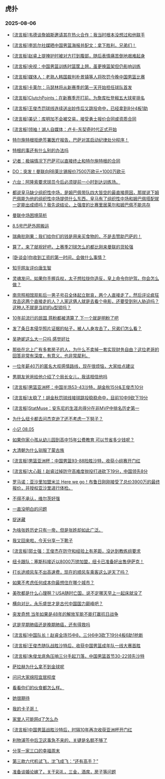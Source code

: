 ## 虎扑 
### 2025-08-06

+ [[流言板]韦德谈詹姆斯邀请其在热火合作：我当时根本没想过和他联手](https://bbs.hupu.com/634149746.html)

+ [[流言板]李凯尔社媒晒中国男篮海报并配文：拿下胜利，兄弟们！](https://bbs.hupu.com/634149130.html)

+ [[流言板]赵睿上提掩护时被对方打到腹部，随后表情痛苦倒地艰难起身](https://bbs.hupu.com/634151606.html)

+ [[流言板]央视：中国男篮训练时篮筐上翘，虽更换篮架但仍影响训练](https://bbs.hupu.com/634147697.html)

+ [[流言板]媒体人：老熟人韩国裁判朴景镇等人将吹罚今晚中国男篮比赛](https://bbs.hupu.com/634147629.html)

+ [[流言板]卡莱尔：马瑟林将从新赛季的第一天开始担任球队首发](https://bbs.hupu.com/634150756.html)

+ [[流言板]ClutchPoints：在新赛季开打前，为詹库杜登椒五大球星排名](https://bbs.hupu.com/634149908.html)

+ [[流言板]王俊杰罚球线连续送出妙传后又跳投命中，已经拿到8分4板1助](https://bbs.hupu.com/634152124.html)

+ [[流言板]美记：库明加不会被交易，接受勇士报价合同或资质合同](https://bbs.hupu.com/634149892.html)

+ [[流言板]领袖！湖人自媒体：卢卡-东契奇时代正式开始](https://bbs.hupu.com/634147705.html)

+ [特尔施特根拒绝签署医疗报告，巴萨对其启动纪律处分程序！](https://bbs.hupu.com/634143605.html)

+ [特根的事还有什么别的办法吗](https://bbs.hupu.com/634144745.html)

+ [记者：极端情况下巴萨可以直接终止和特尔施特根的合同](https://bbs.hupu.com/634147366.html)

+ [DO：突发！曼联向RB莱比锡报价7500万欧元+1000万欧元](https://bbs.hupu.com/634149098.html)

+ [六台：阿隆索要求球员今后必须提前一小时到达训练场。](https://bbs.hupu.com/634146805.html)

+ [都说皇马缺少组织性中场，是姆巴佩带队四大皆空的最直接原因，那就说下姆巴佩能为他的组织性中场提供什么东西，皇马有了组织性中场和姆巴佩搭配就一定能出成绩吗？我先说结论，上强度的比赛里居莱尔和姆巴佩不能共存](https://bbs.hupu.com/634144668.html)

+ [曼联中场困境简析](https://bbs.hupu.com/634146657.html)

+ [8.5号巴萨外网搬运](https://bbs.hupu.com/634144181.html)

+ [瑞典批刚果：我们给你们的钱是用来买食物的，不是去赞助巴萨的！](https://bbs.hupu.com/634143123.html)

+ [算了，来了就祝好吧，上赛季21球怎么的都比刚来曼联的货轮强](https://bbs.hupu.com/634149238.html)

+ [[卧谈会]你收到工资的第一时间，会做什么事情？](https://bbs.hupu.com/634149836.html)

+ [知乎网友评价唐生智](https://bbs.hupu.com/634147975.html)

+ [灵魂发问，如果你手握兵权，太子想拉拢你造反，皇上命令你护驾，你会怎么做？](https://bbs.hupu.com/634148953.html)

+ [南京照相馆观影后一男子号召全体起立默哀，两个人直接走了，然后评论疯狂攻击这两个直接走的人？人家这俩人就是去看个电影，还要受到别人胁迫吗？这种人不就是当初的u型锁吗？](https://bbs.hupu.com/634149560.html)

+ [10年前流行的民国 蒋粉都被清算了 下一个就是明粉了吧](https://bbs.hupu.com/634148600.html)

+ [发了条日本侵华照片证据的帖子，被人人身攻击了，兄弟们怎么看？](https://bbs.hupu.com/634148352.html)

+ [吴艳妮这么大一只吗 感觉好壮](https://bbs.hupu.com/634149594.html)

+ [那些在北上广有多套房子的人，为什么不卖掉一套实现财务自由？这位老哥的回答非常有深度，有意义，也非常犀利。  ](https://bbs.hupu.com/634149289.html)

+ [一位年薪40万的匿名大叔感情路线，现在很烦恼，大家给点建议](https://bbs.hupu.com/634147898.html)

+ [男朋友爸爸给他介绍了个局长女儿，我该相信他吗](https://bbs.hupu.com/634147972.html)

+ [[流言板]男篮亚洲杯：中国半场53-43沙特，胡金秋15分&amp;王俊杰10分](https://bbs.hupu.com/634152365.html)

+ [[流言板]太稳了！胡金秋罚球线接球跳投稳稳命中，目前10中9砍下19分](https://bbs.hupu.com/634152748.html)

+ [[流言板]StatMuse：安东尼的生涯总得分在非MVP中排名历史第一](https://bbs.hupu.com/634148871.html)

+ [为什么纽卡都去问杰克逊了还不考虑一下努子？](https://bbs.hupu.com/634150674.html)

+ [小记 08.05](https://bbs.hupu.com/634149215.html)

+ [如果你家小孩从幼儿园到高中15年公费教育 可以节省多少钱呢？](https://bbs.hupu.com/634149295.html)

+ [大清朝为什么驯服了蒙古族](https://bbs.hupu.com/634149306.html)

+ [[流言板]男篮亚洲杯：中国男篮93-88险胜沙特，收获小组赛开门红](https://bbs.hupu.com/634153754.html)

+ [[流言板]大心脏！赵睿过掉防守高难度抛投打进砍下19分，中国领先8分](https://bbs.hupu.com/634153704.html)

+ [罗马诺：亚沙里加盟米兰 Here we go！布鲁日刚刚接受了总价3900万的最终报价，并授权亚沙里进行体检。](https://bbs.hupu.com/634150587.html)

+ [不得不承认，维尔茨好强](https://bbs.hupu.com/634149386.html)

+ [一直没明白的问题](https://bbs.hupu.com/634148709.html)

+ [捉迷藏](https://bbs.hupu.com/634151180.html)

+ [为啥张姓历史只有一帝，但是张姓却如此广泛。](https://bbs.hupu.com/634150590.html)

+ [我又回来啦，今天分享一下靴子](https://bbs.hupu.com/634151726.html)

+ [[流言板]郭士强：王俊杰在防守和经验上有差距，没达到教练组要求](https://bbs.hupu.com/634154463.html)

+ [纽卡跟队：塞斯科接近以8000万镑加盟，纽卡已准备好出售伊萨克！](https://bbs.hupu.com/634145840.html)

+ [打长途顺风车不出高速费，现在的顺风车乘客这么逆天了吗？](https://bbs.hupu.com/634149939.html)

+ [如果不考虑任何成本你最想住在哪个城市？](https://bbs.hupu.com/634152230.html)

+ [美吹都是什么心理啊？USA随时亡国，说不定哪天早上一起床就没了](https://bbs.hupu.com/634151415.html)

+ [横向对比，永乐盛世才是古代中国国力巅峰吧？](https://bbs.hupu.com/634150244.html)

+ [突发奇想 当年如果是48年的解放军能不能打赢抗日战争](https://bbs.hupu.com/634152850.html)

+ [这是早期肺癌还是晚期肺癌，还有得救吗](https://bbs.hupu.com/634150621.html)

+ [[流言板]中国队长！赵睿全场15中8，三分6中3砍下19分4板6助1抢断](https://bbs.hupu.com/634153941.html)

+ [[流言板]王俊杰随队战胜沙特后，收获中国男篮成年队一线大赛首胜](https://bbs.hupu.com/634153767.html)

+ [[流言板]朱俊龙底角压哨三分手起刀落，中国男篮首节30-22领先沙特](https://bbs.hupu.com/634151894.html)

+ [萨拉赫为什么拿不到金球呢](https://bbs.hupu.com/634148197.html)

+ [问问大家绵阳宜居程度](https://bbs.hupu.com/634154486.html)

+ [看看你们的伙食都怎么样。](https://bbs.hupu.com/634153386.html)

+ [她很期待](https://bbs.hupu.com/634153222.html)

+ [我的卡子哥！](https://bbs.hupu.com/634153679.html)

+ [家里人可能网d了怎么办](https://bbs.hupu.com/634151696.html)

+ [[流言板]中国男篮战胜沙特后，时隔10年再次收获亚洲杯开门红](https://bbs.hupu.com/634153764.html)

+ [利物浦签中后卫这事急不来的，关键是名额不够了](https://bbs.hupu.com/634150680.html)

+ [分享一家三口的幸福周末](https://bbs.hupu.com/634154521.html)

+ [第三款六代机试飞，沈飞成飞：“还有高手？”](https://bbs.hupu.com/634152152.html)

+ [准备谈婚论嫁了，关于彩礼，三金，酒席，房子等问题](https://bbs.hupu.com/634153289.html)

